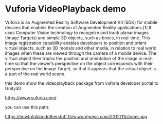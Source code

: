 # Vuforia VideoPlayback demo

Vuforia is an Augmented Reality Software Development Kit (SDK) for mobile devices that enables the creation of Augmented Reality applications.[1] It uses Computer Vision technology to recognize and track planar images (Image Targets) and simple 3D objects, such as boxes, in real-time. This image registration capability enables developers to position and orient virtual objects, such as 3D models and other media, in relation to real world images when these are viewed through the camera of a mobile device. The virtual object then tracks the position and orientation of the image in real-time so that the viewer’s perspective on the object corresponds with their perspective on the Image Target, so that it appears that the virtual object is a part of the real world scene.

this demo show the videoplayback package from vuforia developer portal to Unity3D

https://www.vuforia.com/

you can use this path:

https://howtofoldandotherstuff.files.wordpress.com/2012/11/stones.jpg

